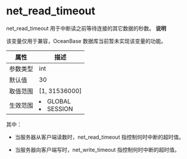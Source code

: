 net_read_timeout 
=====================================

net_read_timeout 用于中断读之前等待连接的其它数据的秒数。
**说明**



该变量仅用于兼容，OceanBase 数据库当前暂未实现该变量的功能。


| **属性** |                                                   **描述**                                                   |
|--------|------------------------------------------------------------------------------------------------------------|
| 参数类型   | int                                                                                                        |
| 默认值    | 30                                                                                                         |
| 取值范围   | \[1, 31536000\]                                                                                            |
| 生效范围   | <li> GLOBAL   </li><li> SESSION    |



其中：

* 当服务器从客户端读数时，net_read_timeout 指控制何时中断的超时值。

  

* 当服务器向客户端写时，net_write_timeout 指控制何时中断的超时值。

  



